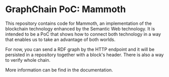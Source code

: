 # GraphChain PoC: Mammoth

This repository contains code for Mammoth, an implementation of the blockchain technology enhanced by the Semantic Web 
technology.  It is intended to be a PoC that shows how to connect both technology in a way that enables us to take an 
advantage of both worlds.

For now, you can send a RDF graph by the HTTP endpoint and it will be persisted in a repository together with a block's 
header.  There is also a way to verify whole chain.

More information can be find in the documentation. 